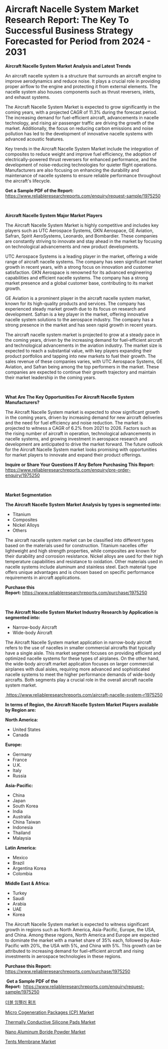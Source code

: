 <p><h1>Aircraft Nacelle System Market Research Report: The Key To Successful Business Strategy Forecasted for Period from 2024 - 2031</h1></p><p><strong>Aircraft Nacelle System Market Analysis and Latest Trends</strong></p>
<p><p>An aircraft nacelle system is a structure that surrounds an aircraft engine to improve aerodynamics and reduce noise. It plays a crucial role in providing proper airflow to the engine and protecting it from external elements. The nacelle system also houses components such as thrust reversers, inlets, and exhaust systems.</p><p>The Aircraft Nacelle System Market is expected to grow significantly in the coming years, with a projected CAGR of 11.3% during the forecast period. The increasing demand for fuel-efficient aircraft, advancements in nacelle technology, and rising air passenger traffic are driving the growth of the market. Additionally, the focus on reducing carbon emissions and noise pollution has led to the development of innovative nacelle systems with advanced acoustic features.</p><p>Key trends in the Aircraft Nacelle System Market include the integration of composites to reduce weight and improve fuel efficiency, the adoption of electrically-powered thrust reversers for enhanced performance, and the development of noise-reducing technologies for quieter flight operations. Manufacturers are also focusing on enhancing the durability and maintenance of nacelle systems to ensure reliable performance throughout the aircraft's lifecycle.</p></p>
<p><strong>Get a Sample PDF of the Report:&nbsp;</strong> <a href="https://www.reliableresearchreports.com/enquiry/request-sample/1975250">https://www.reliableresearchreports.com/enquiry/request-sample/1975250</a></p>
<p>&nbsp;</p>
<p><strong>Aircraft Nacelle System Major Market Players</strong></p>
<p><p>The Aircraft Nacelle System Market is highly competitive and includes key players such as UTC Aerospace Systems, GKN Aerospace, GE Aviation, Safran, Spirit AeroSystems, Leonardo, and Bombardier. These companies are constantly striving to innovate and stay ahead in the market by focusing on technological advancements and new product developments.</p><p>UTC Aerospace Systems is a leading player in the market, offering a wide range of aircraft nacelle systems. The company has seen significant market growth in recent years, with a strong focus on innovation and customer satisfaction. GKN Aerospace is renowned for its advanced engineering capabilities and efficient nacelle systems. The company has a strong market presence and a global customer base, contributing to its market growth.</p><p>GE Aviation is a prominent player in the aircraft nacelle system market, known for its high-quality products and services. The company has experienced steady market growth due to its focus on research and development. Safran is a key player in the market, offering innovative nacelle system solutions to the aerospace industry. The company has a strong presence in the market and has seen rapid growth in recent years.</p><p>The aircraft nacelle system market is projected to grow at a steady pace in the coming years, driven by the increasing demand for fuel-efficient aircraft and technological advancements in the aviation industry. The market size is expected to reach a substantial value, with key players expanding their product portfolios and tapping into new markets to fuel their growth. The sales revenue of these companies varies, with UTC Aerospace Systems, GE Aviation, and Safran being among the top performers in the market. These companies are expected to continue their growth trajectory and maintain their market leadership in the coming years.</p></p>
<p>&nbsp;</p>
<p><strong>What Are The Key Opportunities For Aircraft Nacelle System Manufacturers?</strong></p>
<p><p>The Aircraft Nacelle System market is expected to show significant growth in the coming years, driven by increasing demand for new aircraft deliveries and the need for fuel efficiency and noise reduction. The market is projected to witness a CAGR of 6.2% from 2021 to 2026. Factors such as the rising number of aircraft in operation, technological advancements in nacelle systems, and growing investment in aerospace research and development are anticipated to drive the market forward. The future outlook for the Aircraft Nacelle System market looks promising with opportunities for market players to innovate and expand their product offerings.</p></p>
<p><strong>Inquire or Share Your Questions If Any Before Purchasing This Report:</strong> <a href="https://www.reliableresearchreports.com/enquiry/pre-order-enquiry/1975250">https://www.reliableresearchreports.com/enquiry/pre-order-enquiry/1975250</a></p>
<p>&nbsp;</p>
<p><strong>Market Segmentation</strong></p>
<p><strong>The Aircraft Nacelle System Market Analysis by types is segmented into:</strong></p>
<p><ul><li>Titanium</li><li>Composites</li><li>Nickel Alloys</li><li>Others</li></ul></p>
<p><p>The aircraft nacelle system market can be classified into different types based on the materials used for construction. Titanium nacelles offer lightweight and high strength properties, while composites are known for their durability and corrosion resistance. Nickel alloys are used for their high temperature capabilities and resistance to oxidation. Other materials used in nacelle systems include aluminum and stainless steel. Each material type offers unique advantages and is chosen based on specific performance requirements in aircraft applications.</p></p>
<p><strong>Purchase this Report:&nbsp;</strong><a href="https://www.reliableresearchreports.com/purchase/1975250">https://www.reliableresearchreports.com/purchase/1975250</a></p>
<p>&nbsp;</p>
<p><strong>The Aircraft Nacelle System Market Industry Research by Application is segmented into:</strong></p>
<p><ul><li>Narrow-body Aircraft</li><li>Wide-body Aircraft</li></ul></p>
<p><p>The Aircraft Nacelle System market application in narrow-body aircraft refers to the use of nacelles in smaller commercial aircrafts that typically have a single aisle. This market segment focuses on providing efficient and optimized nacelle systems for these types of airplanes. On the other hand, the wide-body aircraft market application focuses on larger commercial airplanes with dual aisles, requiring more advanced and sophisticated nacelle systems to meet the higher performance demands of wide-body aircrafts. Both segments play a crucial role in the overall aircraft nacelle system market.</p></p>
<p><a href="https://www.reliableresearchreports.com/aircraft-nacelle-system-r1975250">&nbsp;https://www.reliableresearchreports.com/aircraft-nacelle-system-r1975250</a></p>
<p><strong>In terms of Region, the Aircraft Nacelle System Market Players available by Region are:</strong></p>
<p>
    <p> <strong> North America: </strong>
        <ul>
            <li>United States</li>
            <li>Canada</li>
        </ul>
        </p> 
    <p> <strong> Europe: </strong>
        <ul>
            <li>Germany</li>
            <li>France</li>
            <li>U.K.</li>
            <li>Italy</li>
            <li>Russia</li>
        </ul>
        </p> 
    <p> <strong> Asia-Pacific: </strong>
        <ul>
            <li>China</li>
            <li>Japan</li>
            <li>South Korea</li>
            <li>India</li>
            <li>Australia</li>
            <li>China Taiwan</li>
            <li>Indonesia</li>
            <li>Thailand</li>
            <li>Malaysia</li>
        </ul>
        </p> 
    <p> <strong> Latin America: </strong>
        <ul>
            <li>Mexico</li>
            <li>Brazil</li>
            <li>Argentina Korea</li>
            <li>Colombia</li>
        </ul>
        </p> 
    <p> <strong> Middle East & Africa: </strong>
        <ul>
            <li>Turkey</li>
            <li>Saudi</li>
            <li>Arabia</li>
            <li>UAE</li>
            <li>Korea</li>
        </ul>
    </p>
    </p>
<p><p>The Aircraft Nacelle System market is expected to witness significant growth in regions such as North America, Asia-Pacific, Europe, the USA, and China. Among these regions, North America and Europe are expected to dominate the market with a market share of 35% each, followed by Asia-Pacific with 20%, the USA with 5%, and China with 5%. This growth can be attributed to increasing demand for fuel-efficient aircraft and rising investments in aerospace technologies in these regions.</p></p>
<p><strong>Purchase this Report: </strong><a href="https://www.reliableresearchreports.com/purchase/1975250">https://www.reliableresearchreports.com/purchase/1975250</a></p>
<p>&nbsp;<strong>Get a Sample PDF of the Report:&nbsp;&nbsp;</strong><a href="https://www.reliableresearchreports.com/enquiry/request-sample/1975250">https://www.reliableresearchreports.com/enquiry/request-sample/1975250</a></p>
<p><strong></strong></p>
<p><p><a href="https://medium.com/@gladycecarter2022/%EB%8D%94%EB%B8%94-%EC%9D%B8%ED%8E%A0%EB%9F%AC-%ED%8E%8C%ED%94%84-%EC%8B%9C%EC%9E%A5-%EC%8B%9C%EC%9E%A5-%EC%A0%90%EC%9C%A0%EC%9C%A8-%EC%8B%9C%EC%9E%A5-%EB%8F%99%ED%96%A5-%EB%B0%8F-%EB%AF%B8%EB%9E%98-%EC%84%B1%EC%9E%A5-%ED%83%90%EC%83%89-80f321191c3d">더블 임펠러 펌프</a></p><p><a href="https://github.com/dimitrishawkinswaynenp91rgz/Market-Research-Report-List-2/blob/main/micro-cogeneration-packages-cp-market.md">Micro Cogeneration Packages (CP) Market</a></p><p><a href="https://www.linkedin.com/pulse/thermally-conductive-silicone-pads-market-provides-detailed-s5xue?trackingId=hYv5V2doEP6H2S7ozoyRuw%3D%3D">Thermally Conductive Silicone Pads Market</a></p><p><a href="https://issuu.com/reportprime-2/docs/nano-aluminum-boride-powder-market-size-2030.pptx">Nano Aluminum Boride Powder Market</a></p><p><a href="https://www.linkedin.com/pulse/tents-membrane-market-comprehensive-report-its-share-amp-growth-x7gpe?trackingId=s417AA6rLLzS%2FbGpco0Jtw%3D%3D">Tents Membrane Market</a></p></p>